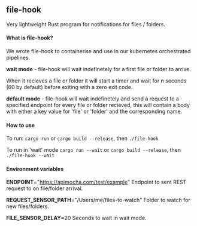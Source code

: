 ## file-hook

Very lightweight Rust program for notifications for files / folders.

#### What is file-hook?

We wrote file-hook to containerise and use in our kubernetes orchestrated pipelines.

**wait mode** - file-hook will wait indefinetely for a first file or folder to arrive.

When it recieves a file or folder it will start a timer and wait for n seconds (60 by default) before exiting with a zero exit code.

**default mode** - file-hook will wait indefinetely and send a request to a specified endpoint for every file or folder recieved, this will contain a body with either a key value for 'file' or 'folder' and the corresponding name.

#### How to use

To run:
`cargo run` or `cargo build --release`, then `./file-hook`

To run in 'wait' mode
`cargo run --wait` or `cargo build --release`, then `./file-hook --wait`

#### Environment variables

**ENDPOINT**="https://apimocha.com/test/example"
Endpoint to sent REST request to on file/folder arrival.

**REQUEST_SENSOR_PATH**="/Users/me/files-to-watch"
Folder to watch for new files/folders.

**FILE_SENSOR_DELAY**=20
Seconds to wait in wait mode.
